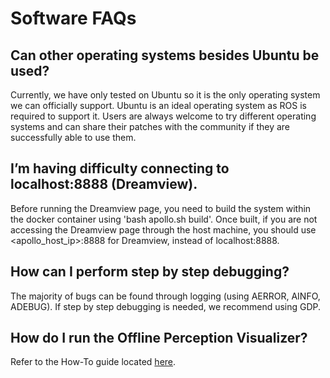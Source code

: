 # Software FAQs

## Can other operating systems besides Ubuntu be used?

Currently, we have only tested on Ubuntu so it is the only operating system we can officially support. Ubuntu is an ideal operating system as ROS is required to support it. Users are always welcome to try different operating systems and can share their patches with the community if they are successfully able to use them.

## I’m having difficulty connecting to localhost:8888 (Dreamview).

Before running the Dreamview page, you need to build the system within the docker container using 'bash apollo.sh build'. Once built, if you are not accessing the Dreamview page through the host machine, you should use <apollo_host_ip>:8888 for Dreamview, instead of localhost:8888.

## How can I perform step by step debugging?

The majority of bugs can be found through logging (using AERROR, AINFO, ADEBUG). If step by step debugging is needed, we recommend using GDP.

## How do I run the Offline Perception Visualizer?

Refer to the How-To guide located [here](https://github.com/ApolloAuto/apollo/blob/master/docs/howto/how_to_run_offline_perception_visualizer.md).

